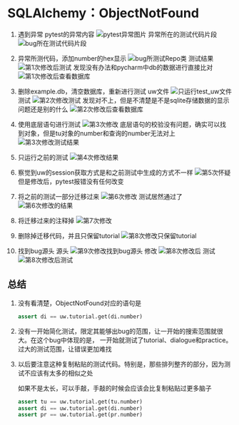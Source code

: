 # SQLAlchemy：ObjectNotFound


1. 遇到异常
	pytest的异常内容
	![pytest异常图片](../../asserts/images/2024-03-22_0/1.jpg)
	异常所在的测试代码片段
	![bug所在测试代码片段](../../asserts/images/2024-03-22_0/2.jpg)

2. 异常所测代码，添加number的hex显示
	![bug所测试Repo类](../../asserts/images/2024-03-22_0/3.jpg)
	测试结果
	![第1次修改后测试](../../asserts/images/2024-03-22_0/4.jpg)
	发现没有办法和pycharm中db的数据进行直接比对
	![第1次修改后查看数据库](../../asserts/images/2024-03-22_0/5.jpg)

3. 删除example.db，清空数据库，重新进行测试
	uw文件
	![只运行test_uw文件](../../asserts/images/2024-03-22_0/6.jpg)
	测试
	![第2次修改测试](../../asserts/images/2024-03-22_0/7.jpg)
	发现对不上，但是不清楚是不是sqlite存储数据的显示问题还是别的什么
	![第2次修改后查看数据库](../../asserts/images/2024-03-22_0/8.jpg)

4. 使用底层语句进行测试
	![第3次修改](../../asserts/images/2024-03-22_0/9.jpg)
	底层语句的校验没有问题，确实可以找到对象，但是tu对象的number和查询的number无法对上
	![第3次修改测试结果](../../asserts/images/2024-03-22_0/10.jpg)

5. 只运行之前的测试
	![第4次修改结果](../../asserts/images/2024-03-22_0/11.jpg)

6. 察觉到uw的session获取方式是和之前测试中生成的方式不一样
	![第5次怀疑](../../asserts/images/2024-03-22_0/12.jpg)
	但是修改后，pytest报错没有任何改变

7. 将之前的测试一部分迁移过来
	![第6次修改](../../asserts/images/2024-03-22_0/13.jpg)
	测试居然通过了
	![第6次修改的结果](../../asserts/images/2024-03-22_0/14.jpg)

8. 将迁移过来的注释掉
	![第7次修改](../../asserts/images/2024-03-22_0/15.jpg)

9. 删除掉迁移代码，并且只保留tutorial
	![第8次修改只保留tutorial](../../asserts/images/2024-03-22_0/16.jpg)

10. 找到bug源头
	源头
	![第9次修改找到bug源头](../../asserts/images/2024-03-22_0/17.jpg)
	修改
	![第8次修改后](../../asserts/images/2024-03-22_0/18.jpg)
	测试
	![第8次修改后测试](../../asserts/images/2024-03-22_0/19.jpg)


## 总结

1. 没有看清楚，ObjectNotFound对应的语句是
   ```python
   assert di == uw.tutorial.get(di.number)
   ```

2. 没有一开始简化测试，限定其能够出bug的范围，让一开始的搜索范围就很大。在这个bug中体现的是， 一开始就测试了tutorial、dialogue和practice。过大的测试范围，让错误更加难找

3. 以后要注意这种复制粘贴的测试代码。特别是，那些排列整齐的部分，因为测试不应该有太多的相似之处

   如果不是太长，可以手敲，手敲的时候会应该会比复制粘贴过更多脑子

   ```python
   assert tu == uw.tutorial.get(tu.number)
   assert di == uw.tutorial.get(di.number)
   assert pr == uw.tutorial.get(pr.number)
   ```

   
